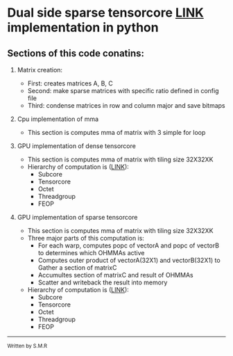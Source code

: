 # Dual side sparse tensorcore [LINK](https://dl.acm.org/doi/10.1109/ISCA52012.2021.00088) implementation in python

## Sections of this code conatins: 
1. Matrix creation:
    - First: creates matrices A, B, C
    - Second: make sparse matrices with specific ratio defined in config file
    - Third: condense matrices in row and column major and save bitmaps

2. Cpu implementation of mma 
    - This section is computes mma of matrix with 3 simple for loop

3. GPU implementation of dense tensorcore
    - This section is computes mma of matrix with tiling size 32X32XK
    - Hierarchy of computation is ([LINK](https://ieeexplore.ieee.org/document/8695642)):
        - Subcore
        - Tensorcore
        - Octet
        - Threadgroup
        - FEOP

4. GPU implementation of sparse tensorcore
    - This section is computes mma of matrix with tiling size 32X32XK
    - Three major parts of this computation is: 
        - For each warp, computes popc of vectorA and popc of vectorB to determines which OHMMAs active
        - Computes outer product of vectorA(32X1) and vectorB(32X1) to Gather a section of matrixC
        - Accumultes section of matrixC and result of OHMMAs
        - Scatter and writeback the result into memory
    - Hierarchy of computation is ([LINK](https://ieeexplore.ieee.org/document/8695642)): 
        - Subcore
        - Tensorcore
        - Octet
        - Threadgroup
        - FEOP

---

<small>Written by S.M.R</small>
